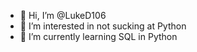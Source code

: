 - 👋 Hi, I’m @LukeD106
- 👀 I’m interested in not sucking at Python
- 🌱 I’m currently learning SQL in Python

<!---
LukeD106/LukeD106 is a ✨ special ✨ repository because its `README.md` (this file) appears on your GitHub profile.
You can click the Preview link to take a look at your changes.
--->
